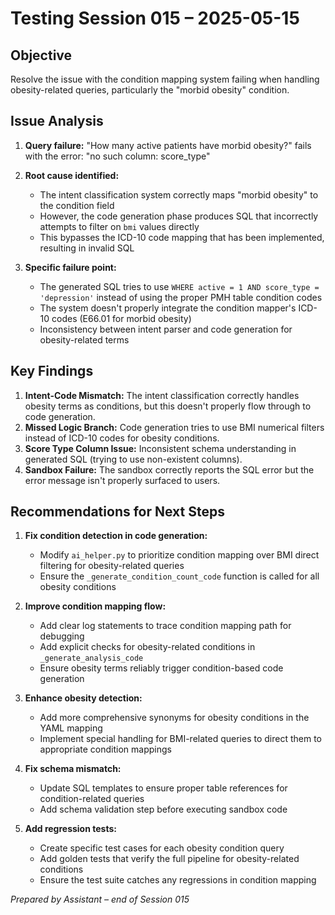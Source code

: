 # Testing Session 015 – 2025-05-15

## Objective
Resolve the issue with the condition mapping system failing when handling obesity-related queries, particularly the "morbid obesity" condition.

## Issue Analysis
1. **Query failure:** "How many active patients have morbid obesity?" fails with the error: "no such column: score_type"
2. **Root cause identified:**
   - The intent classification system correctly maps "morbid obesity" to the condition field
   - However, the code generation phase produces SQL that incorrectly attempts to filter on `bmi` values directly
   - This bypasses the ICD-10 code mapping that has been implemented, resulting in invalid SQL

3. **Specific failure point:**
   - The generated SQL tries to use `WHERE active = 1 AND score_type = 'depression'` instead of using the proper PMH table condition codes
   - The system doesn't properly integrate the condition mapper's ICD-10 codes (E66.01 for morbid obesity)
   - Inconsistency between intent parser and code generation for obesity-related terms

## Key Findings
1. **Intent-Code Mismatch:** The intent classification correctly handles obesity terms as conditions, but this doesn't properly flow through to code generation.
2. **Missed Logic Branch:** Code generation tries to use BMI numerical filters instead of ICD-10 codes for obesity conditions.
3. **Score Type Column Issue:** Inconsistent schema understanding in generated SQL (trying to use non-existent columns).
4. **Sandbox Failure:** The sandbox correctly reports the SQL error but the error message isn't properly surfaced to users.

## Recommendations for Next Steps
1. **Fix condition detection in code generation:**
   - Modify `ai_helper.py` to prioritize condition mapping over BMI direct filtering for obesity-related queries
   - Ensure the `_generate_condition_count_code` function is called for all obesity conditions

2. **Improve condition mapping flow:**
   - Add clear log statements to trace condition mapping path for debugging
   - Add explicit checks for obesity-related conditions in `_generate_analysis_code` 
   - Ensure obesity terms reliably trigger condition-based code generation

3. **Enhance obesity detection:** 
   - Add more comprehensive synonyms for obesity conditions in the YAML mapping
   - Implement special handling for BMI-related queries to direct them to appropriate condition mappings

4. **Fix schema mismatch:**
   - Update SQL templates to ensure proper table references for condition-related queries
   - Add schema validation step before executing sandbox code

5. **Add regression tests:**
   - Create specific test cases for each obesity condition query
   - Add golden tests that verify the full pipeline for obesity-related conditions
   - Ensure the test suite catches any regressions in condition mapping

*Prepared by Assistant – end of Session 015* 